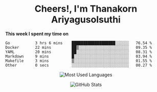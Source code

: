 <h1 align="center">Cheers!, I'm Thanakorn Ariyagusolsuthi</h1>

**This week I spent my time on**
<!--START_SECTION:waka-->

```text
Go           3 hrs 6 mins    ███████████████████░░░░░░   76.54 %
Docker       22 mins         ██▒░░░░░░░░░░░░░░░░░░░░░░   09.35 %
YAML         20 mins         ██░░░░░░░░░░░░░░░░░░░░░░░   08.31 %
Markdown     9 mins          █░░░░░░░░░░░░░░░░░░░░░░░░   03.94 %
Makefile     3 mins          ▒░░░░░░░░░░░░░░░░░░░░░░░░   01.55 %
Other        0 secs          ░░░░░░░░░░░░░░░░░░░░░░░░░   00.27 %
```

<!--END_SECTION:waka-->

<p align="center"><img src="https://github-readme-stats.vercel.app/api/top-langs/?username=thnkrn&layout=compact&hide=html&theme=tokyonight" alt="Most Used Languages" /></p>

<p align="center"><img src="https://github-readme-stats.vercel.app/api?username=thnkrn&show_icons=true&count_private=true&theme=tokyonight" alt="GitHub Stats" /></p>

<!-- <p align="center"><a href="https://wakatime.com"><img src="https://wakatime.com/share/@thnkrn/40092326-d1bd-471b-89da-9a7c63939402.png" /></p>
 -->
